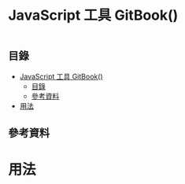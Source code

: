 # JavaScript 工具 GitBook()

```
```

## 目錄

- [JavaScript 工具 GitBook()](#javascript-工具-gitbook)
	- [目錄](#目錄)
	- [參考資料](#參考資料)
- [用法](#用法)

## 參考資料

[]()

# 用法

```JavaScript
```

